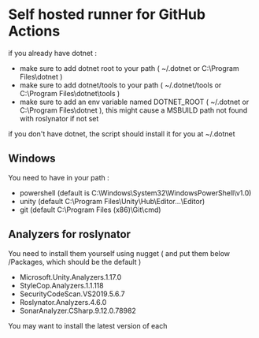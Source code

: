 # Self hosted runner for GitHub Actions
if you already have dotnet : 
- make sure to add dotnet root to your path ( ~/.dotnet or C:\Program Files\dotnet )
- make sure to add dotnet/tools to your path ( ~/.dotnet/tools or C:\Program Files\dotnet\tools )
- make sure to add an env variable named DOTNET_ROOT ( ~/.dotnet or C:\Program Files\dotnet ), this might cause a MSBUILD path not found with roslynator if not set 

if you don't have dotnet, the script should install it for you at ~/.dotnet

## Windows

You need to have in your path :
- powershell (default is C:\Windows\System32\WindowsPowerShell\v1.0)
- unity (default C:\Program Files\Unity\Hub\Editor\...\Editor)
- git (default C:\Program Files (x86)\Git\cmd)

## Analyzers for roslynator

You need to install them yourself using nugget ( and put them below /Packages, which should be the default )
- Microsoft.Unity.Analyzers.1.17.0
- StyleCop.Analyzers.1.1.118
- SecurityCodeScan.VS2019.5.6.7
- Roslynator.Analyzers.4.6.0
- SonarAnalyzer.CSharp.9.12.0.78982

You may want to install the latest version of each



